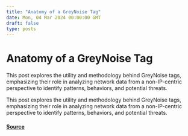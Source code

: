 ```yaml
---
title: "Anatomy of a GreyNoise Tag"
date: Mon, 04 Mar 2024 00:00:00 GMT
draft: false
type: posts
---
```

# Anatomy of a GreyNoise Tag





This post explores the utility and methodology behind GreyNoise tags, emphasizing their role in analyzing network data from a non-IP-centric perspective to identify patterns, behaviors, and potential threats.

This post explores the utility and methodology behind GreyNoise tags, emphasizing their role in analyzing network data from a non-IP-centric perspective to identify patterns, behaviors, and potential threats.

#### [Source](https://www.greynoise.io/blog/anatomy-of-a-greynoise-tag)

